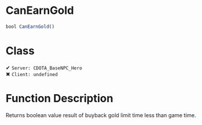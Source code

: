 # CanEarnGold
```js
bool CanEarnGold()
```
# Class
✔ `Server: CDOTA_BaseNPC_Hero`  
✖ `Client: undefined`  

# Function Description
Returns boolean value result of buyback gold limit time less than game time.
